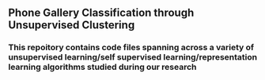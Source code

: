 
## Phone Gallery Classification through Unsupervised Clustering
### This repoitory contains code files spanning across a variety of unsupervised learning/self supervised learning/representation learning algorithms studied during our research
